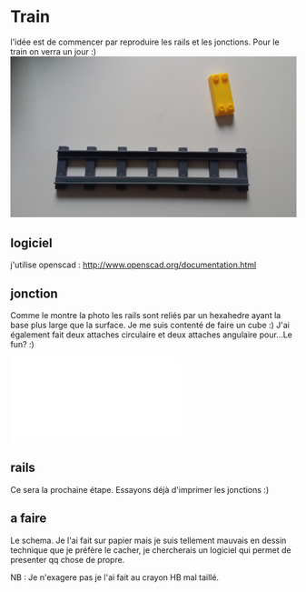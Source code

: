 # Train

l'idée est de commencer par reproduire les rails et les jonctions. Pour le train on verra un jour :)
![train_photo](images/rails.jpg)

## logiciel

j'utilise openscad : http://www.openscad.org/documentation.html

## jonction

Comme le montre la photo les rails sont reliés par un hexahedre ayant la base plus large que la surface. Je me suis contenté de faire un cube :)
J'ai également fait deux attaches circulaire et deux attaches angulaire pour...Le fun? :)

![jonction_stl](size_slice.stl)

## rails

Ce sera la prochaine étape. Essayons déjà d'imprimer les jonctions :)

## a faire

Le schema. Je l'ai fait sur papier mais je suis tellement mauvais en dessin technique que je préfère le cacher, je chercherais un logiciel qui permet de presenter qq chose de propre.

  NB : Je n'exagere pas je l'ai fait au crayon HB mal taillé.

